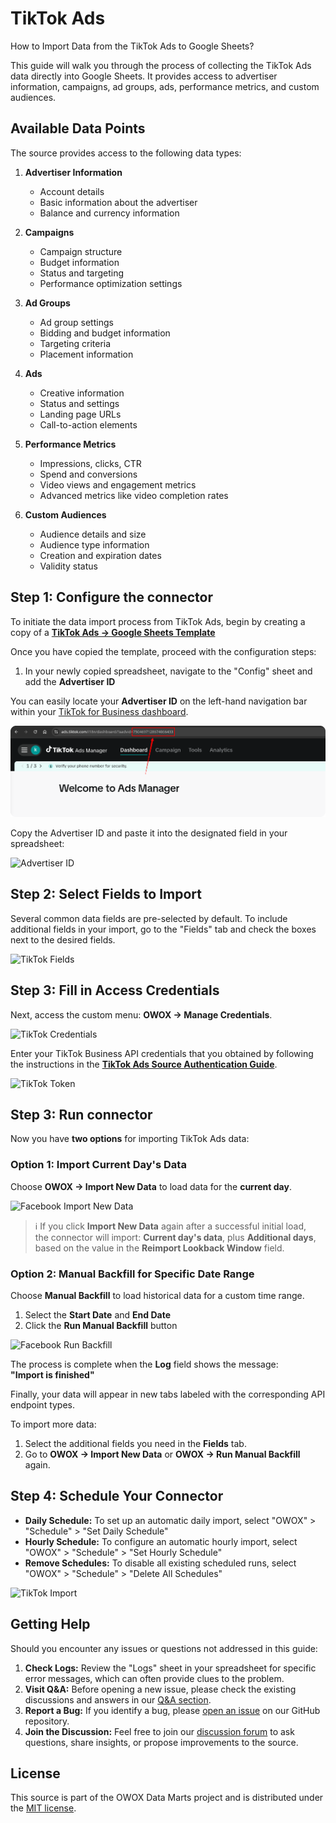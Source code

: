 # TikTok Ads

How to Import Data from the TikTok Ads to Google Sheets?

This guide will walk you through the process of collecting the TikTok Ads data directly into Google Sheets.
It provides access to advertiser information, campaigns, ad groups, ads, performance metrics, and custom audiences.

## Available Data Points

The source provides access to the following data types:

1. **Advertiser Information**
   - Account details
   - Basic information about the advertiser
   - Balance and currency information

2. **Campaigns**
   - Campaign structure
   - Budget information
   - Status and targeting
   - Performance optimization settings

3. **Ad Groups**
   - Ad group settings
   - Bidding and budget information
   - Targeting criteria
   - Placement information

4. **Ads**
   - Creative information
   - Status and settings
   - Landing page URLs
   - Call-to-action elements

5. **Performance Metrics**
   - Impressions, clicks, CTR
   - Spend and conversions
   - Video views and engagement metrics
   - Advanced metrics like video completion rates

6. **Custom Audiences**
   - Audience details and size
   - Audience type information
   - Creation and expiration dates
   - Validity status

## Step 1: Configure the connector

To initiate the data import process from TikTok Ads, begin by creating a copy of a [**TikTok Ads → Google Sheets Template**](https://docs.google.com/spreadsheets/d/15AujaJ_x-ibEqs2u3DwvC8qV0hYC7oO1b1LGLEen1mQ/copy)

Once you have copied the template, proceed with the configuration steps:

1. In your newly copied spreadsheet, navigate to the "Config" sheet and add the **Advertiser ID**

You can easily locate your **Advertiser ID** on the left-hand navigation bar within your [TikTok for Business dashboard](https://ads.tiktok.com/).

![TikTok Advertiser ID](/packages/connectors/src/Sources/TikTokAds/res/tiktok_advid.png)

Copy the Advertiser ID and paste it into the designated field in your spreadsheet:

![Advertiser ID](/packages/connectors/src/Sources/TikTokAds/res/tiktok_pasteid.png)

## Step 2: Select Fields to Import

Several common data fields are pre-selected by default. To include additional fields in your import, go to the "Fields" tab and check the boxes next to the desired fields.

![TikTok Fields](/packages/connectors/src/Sources/TikTokAds/res/tiktok_fields.png)

## Step 3: Fill in Access Credentials

Next, access the custom menu: **OWOX → Manage Credentials**.

![TikTok Credentials](/packages/connectors/src/Sources/TikTokAds/res/tiktok_credentials.png)

Enter your TikTok Business API credentials that you obtained by following the instructions in the [**TikTok Ads Source Authentication Guide**](/packages/connectors/src/Sources/TikTokAds/CREDENTIALS.md).

![TikTok Token](/packages/connectors/src/Sources/TikTokAds/res/tiktok_token.png)

## Step 3: Run connector

Now you have **two options** for importing TikTok Ads data:

### Option 1: Import Current Day's Data

Choose **OWOX → Import New Data** to load data for the **current day**.

![Facebook Import New Data](/packages/connectors/src/Sources/FacebookMarketing/res/facebook_newdata.png)

> ℹ️ If you click **Import New Data** again after a successful initial load,  
> the connector will import: **Current day's data**, plus **Additional days**, based on the value in the **Reimport Lookback Window** field.

### Option 2: Manual Backfill for Specific Date Range

Choose **Manual Backfill** to load historical data for a custom time range.

1. Select the **Start Date** and **End Date**  
2. Click the **Run Manual Backfill** button

![Facebook Run Backfill](/packages/connectors/src/Sources/FacebookMarketing/res/facebook_runbackfill.png)

The process is complete when the **Log** field shows the message:  
**"Import is finished"**  

Finally, your data will appear in new tabs labeled with the corresponding API endpoint types.  

To import more data:

1. Select the additional fields you need in the **Fields** tab.
2. Go to **OWOX → Import New Data** or **OWOX → Run Manual Backfill** again.

## Step 4: Schedule Your Connector

- **Daily Schedule:** To set up an automatic daily import, select "OWOX" > "Schedule" > "Set Daily Schedule"
- **Hourly Schedule:** To configure an automatic hourly import, select "OWOX" > "Schedule" > "Set Hourly Schedule"
- **Remove Schedules:** To disable all existing scheduled runs, select "OWOX" > "Schedule" > "Delete All Schedules"

![TikTok Import](/packages/connectors/src/Sources/TikTokAds/res/tiktok_import.png)

## Getting Help

Should you encounter any issues or questions not addressed in this guide:

1. **Check Logs:** Review the "Logs" sheet in your spreadsheet for specific error messages, which can often provide clues to the problem.
2. **Visit Q&A:** Before opening a new issue, please check the existing discussions and answers in our [Q&A section](https://github.com/OWOX/owox-data-marts/discussions/categories/q-a).
3. **Report a Bug:** If you identify a bug, please [open an issue](https://github.com/OWOX/owox-data-marts/issues) on our GitHub repository.
4. **Join the Discussion:** Feel free to join our [discussion forum](https://github.com/OWOX/owox-data-marts/discussions) to ask questions, share insights, or propose improvements to the source.

## License

This source is part of the OWOX Data Marts project and is distributed under the [MIT license](/licenses/MIT.md).
